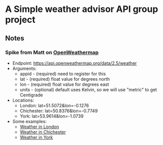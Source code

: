 # A Simple weather advisor API group project

## Notes

### Spike from Matt on [OpenWeathermap](https://api.openweathermap.org)

* Endpoint: https://api.openweathermap.org/data/2.5/weather
* Arguments:
  * appid - (required) need to register for this
  * lat - (required) float value for degrees north
  * lon - (required) float value for degrees east
  * units - (optional) default uses Kelvin, so we will use "metric" to get Centigrade
* Locations:
  * London: lat=51.5072&lon=-0.1276
  * Chichester: lat=50.8376&lon=-0.7749
  * York: lat=53.9614&lon=-1.0739
* Some examples:
  * [Weather in London](https://api.openweathermap.org/data/2.5/weather?lat=51.5072&lon=-0.1276&appid=7eff9edfb26b5501801fe33731f11aa4&units=metric)
  * [Weather in Chichester](https://api.openweathermap.org/data/2.5/weather?lat=50.8376&lon=-0.7749&appid=7eff9edfb26b5501801fe33731f11aa4&units=metric)
  * [Weather in York](https://api.openweathermap.org/data/2.5/weather?lat=53.9614&lon=-1.0739&appid=7eff9edfb26b5501801fe33731f11aa4&units=metric)

